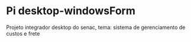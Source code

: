 # Pi desktop-windowsForm
Projeto integrador desktop do senac, tema: sistema de gerenciamento de custos e frete
